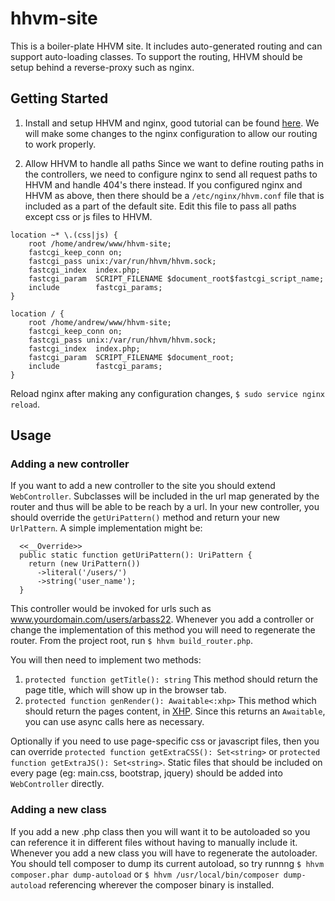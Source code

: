 # hhvm-site
This is a boiler-plate HHVM site.  It includes auto-generated routing and can support auto-loading classes. To support the 
routing, HHVM should be setup behind a reverse-proxy such as nginx.

## Getting Started
1. Install and setup HHVM and nginx, good tutorial can be found [here](https://www.digitalocean.com/community/tutorials/how-to-install-hhvm-with-nginx-on-ubuntu-14-04).
We will make some changes to the nginx configuration to allow our routing to work properly.

2. Allow HHVM to handle all paths
Since we want to define routing paths in the controllers, we need to configure nginx to send all request paths to HHVM and handle 404's there instead.  If you configured nginx and HHVM as above, then there should be a `/etc/nginx/hhvm.conf` file that is included as a part of the default site.  Edit this file to pass all paths except css or js files to HHVM.

```
location ~* \.(css|js) {
    root /home/andrew/www/hhvm-site;
    fastcgi_keep_conn on;
    fastcgi_pass unix:/var/run/hhvm/hhvm.sock;
    fastcgi_index  index.php;
    fastcgi_param  SCRIPT_FILENAME $document_root$fastcgi_script_name;
    include        fastcgi_params;
}

location / {
    root /home/andrew/www/hhvm-site;
    fastcgi_keep_conn on;
    fastcgi_pass unix:/var/run/hhvm/hhvm.sock;
    fastcgi_index  index.php;
    fastcgi_param  SCRIPT_FILENAME $document_root;
    include        fastcgi_params;
}
```
Reload nginx after making any configuration changes, `$ sudo service nginx reload`.

## Usage
### Adding a new controller
If you want to add a new controller to the site you should extend `WebController`.  Subclasses will be included in the
url map generated by the router and thus will be able to be reach by a url.  In your new controller, you should override 
the `getUriPattern()` method and return your new `UrlPattern`.  A simple implementation might be:
```hack
  <<__Override>>
  public static function getUriPattern(): UriPattern {
    return (new UriPattern())
      ->literal('/users/')
      ->string('user_name');
  }
```
This controller would be invoked for urls such as www.yourdomain.com/users/arbass22. Whenever you add a controller or change
the implementation of this method you will need to regenerate the router.  From the project root, run `$ hhvm build_router.php`.

You will then need to implement two methods:
1. `protected function getTitle(): string`
This method should return the page title, which will show up in the browser tab.
2. `protected function genRender(): Awaitable<:xhp>`
This method which should return the pages content, in [XHP](https://docs.hhvm.com/hack/XHP/introduction).  Since this returns an `Awaitable`, you can use async calls here as necessary.

Optionally if you need to use page-specific css or javascript files, then you can override `protected function getExtraCSS(): Set<string>` or `protected function getExtraJS(): Set<string>`.  Static files that should be included on every page (eg: main.css, bootstrap, jquery) should be added into `WebController` directly.


### Adding a new class
If you add a new .php class then you will want it to be autoloaded so you can reference it in different files without having to manually include it.  Whenever you add a new class you will have to regenerate the autoloader.  You should tell composer to dump its current autoload, so try runnng `$ hhvm composer.phar dump-autoload` or `$ hhvm /usr/local/bin/composer dump-autoload` referencing wherever the composer binary is installed.
